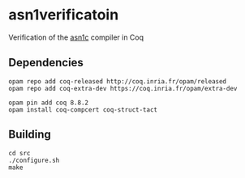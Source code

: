 # asn1verificatoin
Verification of the [asn1c](https://github.com/vlm/asn1c) compiler in Coq

## Dependencies
``` shell
opam repo add coq-released http://coq.inria.fr/opam/released
opam repo add coq-extra-dev https://coq.inria.fr/opam/extra-dev

opam pin add coq 8.8.2
opam install coq-compcert coq-struct-tact
```

## Building
``` shell
cd src
./configure.sh
make
```